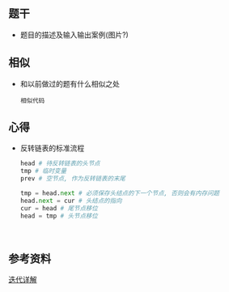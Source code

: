 ## 题干

* 题目的描述及输入输出案例(图片?)



## 相似

* 和以前做过的题有什么相似之处

  ```
  相似代码
  ```

  

## 心得

* 反转链表的标准流程

  ```python
  head # 待反转链表的头节点
  tmp # 临时变量
  prev # 空节点, 作为反转链表的末尾
  
  tmp = head.next # 必须保存头结点的下一个节点, 否则会有内存问题
  head.next = cur # 头结点的指向
  cur = head # 尾节点移位
  head = tmp # 头节点移位
  
  ```

  

​	





## 参考资料

[迭代详解](https://leetcode-cn.com/problems/reverse-linked-list/solution/tu-jie-liu-cheng-python3die-dai-xiang-jie-by-han-h/)

